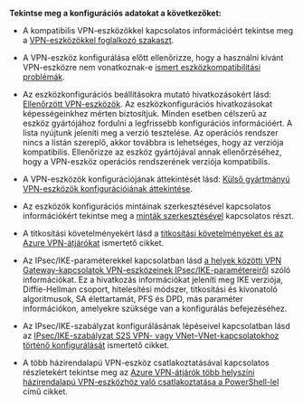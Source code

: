 **Tekintse meg a konfigurációs adatokat a következőket:**

- A kompatibilis VPN-eszközökkel kapcsolatos információért tekintse meg a [VPN-eszközökkel foglalkozó szakaszt](../articles/vpn-gateway/vpn-gateway-about-vpn-devices.md).

- A VPN-eszköz konfigurálása előtt ellenőrizze, hogy a használni kívánt VPN-eszközre nem vonatkoznak-e [ismert eszközkompatibilitási problémák](../articles/vpn-gateway/vpn-gateway-about-vpn-devices.md#known).

- Az eszközkonfigurációs beállításokra mutató hivatkozásokért lásd: [Ellenőrzött VPN-eszközök](../articles/vpn-gateway/vpn-gateway-about-vpn-devices.md#devicetable). Az eszközkonfigurációs hivatkozásokat képességeinkhez mérten biztosítjuk. Minden esetben célszerű az eszköz gyártójához fordulni a legfrissebb konfigurációs információért. A lista nyújtunk jeleníti meg a verzió tesztelése. Az operációs rendszer nincs a listán szereplő, akkor továbbra is lehetséges, hogy az verziója kompatibilis. Ellenőrizze az eszköz gyártójával annak ellenőrzéséhez, hogy a VPN-eszköz operációs rendszerének verziója kompatibilis.

- A VPN-eszközök konfigurációjának áttekintését lásd: [Külső gyártmányú VPN-eszközök konfigurációjának áttekintése](../articles/vpn-gateway/vpn-gateway-3rdparty-device-config-overview.md).

- Az eszközök konfigurációs mintáinak szerkesztésével kapcsolatos információkért tekintse meg a [minták szerkesztésével](../articles/vpn-gateway/vpn-gateway-about-vpn-devices.md#editing) kapcsolatos részt.

- A titkosítási követelményekért lásd a [titkosítási követelményeket és az Azure VPN-átjárókat](../articles/vpn-gateway/vpn-gateway-about-compliance-crypto.md) ismertető cikket.

- Az IPsec/IKE-paraméterekkel kapcsolatban lásd [a helyek közötti VPN Gateway-kapcsolatok VPN-eszközeinek IPsec/IKE-paramétereiről](../articles/vpn-gateway/vpn-gateway-about-vpn-devices.md#ipsec) szóló információkat. Ez a hivatkozás információkat jeleníti meg IKE verziója, Diffie-Hellman csoport, hitelesítési módszer, titkosítási és kivonatoló algoritmusok, SA élettartamát, PFS és DPD, más paraméter információkon, amelyekre szüksége van a konfigurálás befejezéséhez.

- Az IPsec/IKE-szabályzat konfigurálásának lépéseivel kapcsolatban lásd az [IPsec/IKE-szabályzat S2S VPN- vagy VNet–VNet-kapcsolatokhoz történő konfigurálását](../articles/vpn-gateway/vpn-gateway-ipsecikepolicy-rm-powershell.md) ismertető cikket.

- A több házirendalapú VPN-eszköz csatlakoztatásával kapcsolatos részletekért tekintse meg az [Azure VPN-átjárók több helyszíni házirendalapú VPN-eszközhöz való csatlakoztatása a PowerShell-lel](../articles/vpn-gateway/vpn-gateway-connect-multiple-policybased-rm-ps.md) című cikket.
